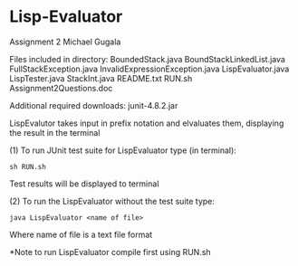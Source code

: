 Lisp-Evaluator
==============
Assignment 2
Michael Gugala

Files included in directory:
BoundedStack.java
BoundStackLinkedList.java
FullStackException.java
InvalidExpressionException.java
LispEvaluator.java
LispTester.java
StackInt.java
README.txt
RUN.sh
Assignment2Questions.doc



Additional required downloads:
junit-4.8.2.jar

LispEvalutor takes input in prefix notation and elvaluates them, displaying
the result in the terminal

(1)
To run JUnit test suite for LispEvaluator type (in terminal):

    sh RUN.sh
    
Test results will be displayed to terminal


(2)
To run the LispEvaluator without the test suite type:

    java LispEvaluator <name of file>
    
Where name of file is a text file format

*Note to run LispEvaluator compile first using RUN.sh
